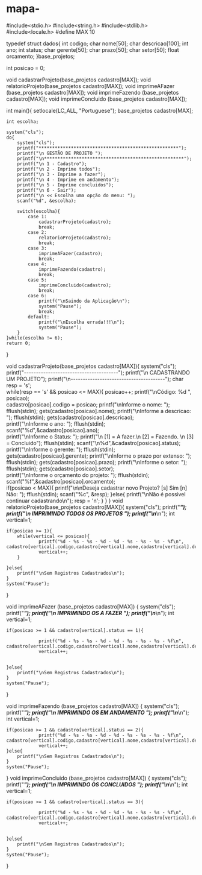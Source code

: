 # mapa-
#include<stdio.h>
#include<string.h>
#include<stdlib.h>
#include<locale.h>
#define MAX 10

typedef struct dados{
	int codigo;
	char nome[50];
	char descricao[100];
	int ano;
	int status;
	char gerente[50];
	char prazo[50];
	char setor[50];
	float orcamento;
}base_projetos;

int posicao = 0;

void cadastrarProjeto(base_projetos cadastro[MAX]);
void relatorioProjeto(base_projetos cadastro[MAX]);
void imprimeAFazer (base_projetos cadastro[MAX]);
void imprimeFazendo (base_projetos cadastro[MAX]);
void imprimeConcluido (base_projetos cadastro[MAX]);

int main(){
	setlocale(LC_ALL, "Portuguese");
	base_projetos cadastro[MAX];
	
	int escolha;
	
	system("cls");	
	do{
		system("cls");
		printf("****************************************************");
		printf("\n GESTÃO DE PROJETO ");
		printf("\n****************************************************");
		printf("\n 1 - Cadastro");
		printf("\n 2 - Imprime todos");
		printf("\n 3 - Imprime a fazer");
		printf("\n 4 - Imprime em andamento");
		printf("\n 5 - Imprime concluidos");		
		printf("\n 6 - Sair");
		printf("\n << Escolha uma opção do menu: ");
		scanf("%d", &escolha);
		
		switch(escolha){
			case 1:
				cadastrarProjeto(cadastro);			
				break;
			case 2:
				relatorioProjeto(cadastro);
				break;
			case 3:
				imprimeAFazer(cadastro);
				break;
			case 4:
				imprimeFazendo(cadastro);
				break;
			case 5:
				imprimeConcluido(cadastro);
				break;
			case 6:
				printf("\nSaindo da Aplicação\n");
				system("Pause");
				break;
			default:
				printf("\nEscolha errada!!!\n");
				system("Pause");
		}
	}while(escolha != 6);
	return 0;
}

void cadastrarProjeto(base_projetos cadastro[MAX]){
	system("cls");
	printf("---------------------------------------");
	printf("\n CADASTRANDO UM PROJETO");
	printf("\n---------------------------------------");
	char resp = 's';	
	while(resp == 's' && posicao <= MAX){
		posicao++;
		printf("\nCódigo: %d ", posicao);		
		cadastro[posicao].codigo = posicao;
		printf("\nInforme o nome: ");
		fflush(stdin);
		gets(cadastro[posicao].nome);
		printf("\nInforme a descricao: ");
		fflush(stdin);
		gets(cadastro[posicao].descricao);		
		printf("\nInforme o ano: ");
		fflush(stdin);
		scanf("%d",&cadastro[posicao].ano);		
		printf("\nInforme o Status: ");
		printf("\n [1] = A fazer.\n [2] = Fazendo. \n [3] = Concluido");
		fflush(stdin);
		scanf("\n%d",&cadastro[posicao].status);
		printf("\nInforme o gerente: ");
		fflush(stdin);
		gets(cadastro[posicao].gerente);
		printf("\nInforme o prazo por extenso: ");
		fflush(stdin);
		gets(cadastro[posicao].prazo);
		printf("\nInforme o setor: ");
		fflush(stdin);
		gets(cadastro[posicao].setor);				
		printf("\nInforme o orçamento do projeto: ");
		fflush(stdin);
		scanf("%f",&cadastro[posicao].orcamento);		
		if(posicao < MAX){
			printf("\n\nDeseja cadastrar novo Projeto? [s] Sim [n] Não: ");
			fflush(stdin);
			scanf("%c", &resp);
		}else{
			printf("\nNão é possivel continuar cadastrando\n");
			resp = 'n';
		}
	}
}
void relatorioProjeto(base_projetos cadastro[MAX]){
	system("cls");
	printf("***************************************");
	printf("\n IMPRIMINDO TODOS OS PROJETOS ");
	printf("\n***************************************\n");
	int vertical=1;
	
	if(posicao >= 1){
		while(vertical <= posicao){
				printf("%d - %s - %s - %d - %d - %s - %s - %s - %f\n", cadastro[vertical].codigo,cadastro[vertical].nome,cadastro[vertical].descricao,cadastro[vertical].ano,cadastro[vertical].status,cadastro[vertical].gerente,cadastro[vertical].prazo,cadastro[vertical].setor,cadastro[vertical].orcamento);
				vertical++;
		}	
			
	}else{
		printf("\nSem Registros Cadastrados\n");
	}	
	system("Pause");
}

void imprimeAFazer (base_projetos cadastro[MAX])
{
	system("cls");
	printf("***************************************");
	printf("\n IMPRIMINDO OS A FAZER ");
	printf("\n***************************************\n");
	int vertical=1;
	
	if(posicao >= 1 && cadastro[vertical].status == 1){

				printf("%d - %s - %s - %d - %d - %s - %s - %s - %f\n", cadastro[vertical].codigo,cadastro[vertical].nome,cadastro[vertical].descricao,cadastro[vertical].ano,cadastro[vertical].status,cadastro[vertical].gerente,cadastro[vertical].prazo,cadastro[vertical].setor,cadastro[vertical].orcamento);
				vertical++;
		
			
	}else{
		printf("\nSem Registros Cadastrados\n");
	}	
	system("Pause");
}

void imprimeFazendo (base_projetos cadastro[MAX])
{
	system("cls");
	printf("***************************************");
	printf("\n IMPRIMINDO OS EM ANDAMENTO ");
	printf("\n***************************************\n");
	int vertical=1;
	
	if(posicao >= 1 && cadastro[vertical].status == 2){		
				printf("%d - %s - %s - %d - %d - %s - %s - %s - %f\n", cadastro[vertical].codigo,cadastro[vertical].nome,cadastro[vertical].descricao,cadastro[vertical].ano,cadastro[vertical].status,cadastro[vertical].gerente,cadastro[vertical].prazo,cadastro[vertical].setor,cadastro[vertical].orcamento);
				vertical++;			
	}else{
		printf("\nSem Registros Cadastrados\n");
	}	
	system("Pause");
}
void imprimeConcluido (base_projetos cadastro[MAX])
{
	system("cls");
	printf("***************************************");
	printf("\n IMPRIMINDO OS CONCLUIDOS ");
	printf("\n***************************************\n");
	int vertical=1;
	
	if(posicao >= 1 && cadastro[vertical].status == 3){
	
				printf("%d - %s - %s - %d - %d - %s - %s - %s - %f\n", cadastro[vertical].codigo,cadastro[vertical].nome,cadastro[vertical].descricao,cadastro[vertical].ano,cadastro[vertical].status,cadastro[vertical].gerente,cadastro[vertical].prazo,cadastro[vertical].setor,cadastro[vertical].orcamento);
				vertical++;
			
			
	}else{
		printf("\nSem Registros Cadastrados\n");
	}	
	system("Pause");
}
